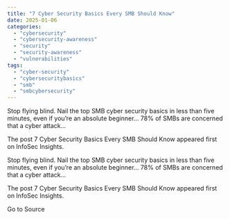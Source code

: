 ```yaml
---
title: "7 Cyber Security Basics Every SMB Should Know"
date: 2025-01-06
categories: 
  - "cybersecurity"
  - "cybersecurity-awareness"
  - "security"
  - "security-awareness"
  - "vulnerabilities"
tags: 
  - "cyber-security"
  - "cybersecuritybasics"
  - "smb"
  - "smbcybersecurity"
---
```


Stop flying blind. Nail the top SMB cyber security basics in less than five minutes, even if you’re an absolute beginner… 78% of SMBs are concerned that a cyber attack...

The post 7 Cyber Security Basics Every SMB Should Know appeared first on InfoSec Insights.

Stop flying blind. Nail the top SMB cyber security basics in less than five minutes, even if you’re an absolute beginner… 78% of SMBs are concerned that a cyber attack...

The post 7 Cyber Security Basics Every SMB Should Know appeared first on InfoSec Insights.

Go to Source
